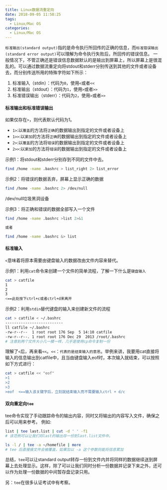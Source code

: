 ```yaml
---
title: Linux数据流重定向
date: 2018-09-05 11:58:25
tags:
  - Linux/Mac OS
categories:
  - Linux/Mac OS
---
```


`标准输出(standard output)`指的是命令执行所回传的正确的信息，而`标准错误输出(standard error output)`可以理解为命令执行失败后，所回传的错误信息。
一般情况下，不管正确还是错误信息数据默认的是输出到屏幕上，所以屏幕上是很混乱的。可以通过数据流重定向将stdout和stderr分别传送到其他的文件或者设备去，而分别传送所用的特殊字符如下所示：

<!-- more -->

1. 标准输入（stdin）：代码为`0`，使用`<`或者`<<`
2. 标准输出（stdout）：代码为`1`，使用`>`或者`>>`
3. 标准错误输出（stderr）：代码为`2`，使用`>`或者`>>`

#### 标准输出和标准错误输出
如果仅存在`>`，则代表默认代码为1。

- `1>`:以`覆盖`的方法将`正确`的数据输出到指定的文件或者设备上
- `1>>`:以`累加`的方法将`正确`的数据输出到指定的文件或者设备上
- `2>`:以`覆盖`的方法将`错误`的数据输出到指定的文件或者设备上
- `2>>`:以`累加`的方法将`错误`的数据输出到指定的文件或者设备上


示例1：将stdout和stderr分别存到不同的文件中去。
```bash
find /home -name .bashrc > list_right 2> list_error
```

示例2：将错误的数据丢弃，屏幕上显示正确的数据
```bash
find /home -name .bashrc 2> /dev/null
```
/dev/null垃圾黑洞设备

示例3：将正确和错误的数据全部写入一个文件
```bash
find /home -name .bashrc >list 2>&1

或者

find /home -name .bashrc &> list

```

#### 标准输入

`<`意味着将原本需要由键盘输入的数据改由文件内容来替代。

示例1：利用`cat`命令来创建一个文件的简单流程，了解一下什么是`键盘输入`
```bash
cat > catfile
1
2
3
<==此处按下ctrl+c或者ctrl+d来离开
```
示例2：利用`stdin`替代键盘的输入来创建新文件的流程
```bash
cat > catfile < ~/.bashrc
--------------------------
ll catfile ~/.bashrc
-rw-r--r--  1 root root 176 Sep  5 14:10 catfile
-rw-r--r--. 1 root root 176 Dec 29  2013 /root/.bashrc
# 注意到两个文件大小几一模一样，几乎是使用cp命令复制一份
```
理解了`<`后，再来看`<<`。`<<`：`代表的是结束输入的意思`。举例来讲，我要用cat直接将输入的信息输出到catfile中，且当由键盘输入eof时，本次输入就结束，可以按照如下方式进行：

```Bash
cat > catfile << "eof"
>1
>2
>3
>eof  <==输入该关键字后，立刻就结束输入而不需要输入ctrl + d/c
```

#### 双向重定向`tee`

tee命令实现了手动跟踪命令的输出内容，同时又将输出的内容写入文件，确保之后可以用来参考。
例如:
```bash
list | tee last.list | cut -d ' ' -f1
# 该范例可以让我们将last的输出存一份到last.list文件中。

ls -l / | tee -a ~/homefile | more
# tee 后直接接文件会被覆盖，如果加以 -a 这个参数则能将信息累加
```

总结，`tee`可以让standard output转存一份到文件内并将同样的数据继续送到屏幕上去处理显示。这样，除了可以让我们同时分析一份数据并记录下来之外，还可以作为处理一份数据的中间暂存盘记录只用。

另：`tee`在很多认证考试中有考察。
